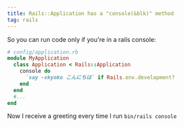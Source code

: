 ```yaml
---
title: Rails::Application has a "console(&blk)" method
tag: rails
---
```


So you can run code only if you're in a rails console:

```ruby
# config/application.rb
module MyApplication
  class Application < Rails::Application
    console do
      `say -vkyoko こんにちは` if Rails.env.development?
    end
  end
  #...
end
```

Now I receive a greeting every time I run `bin/rails console`
